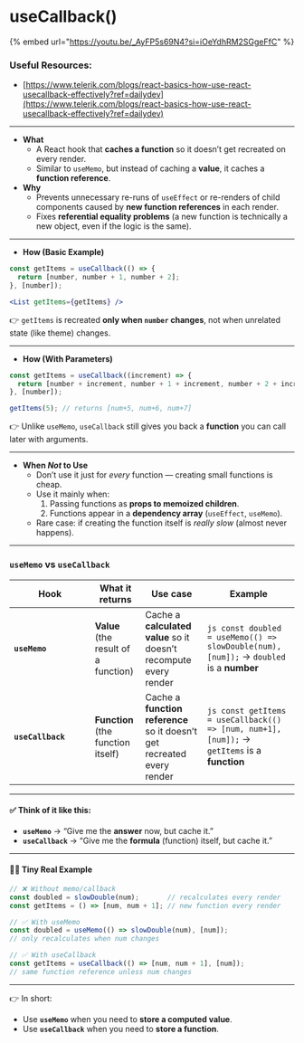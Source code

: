 # useCallback()

{% embed url="https://youtu.be/_AyFP5s69N4?si=iOeYdhRM2SGgeFfC" %}

### Useful Resources:

* [https://www.telerik.com/blogs/react-basics-how-use-react-usecallback-effectively?ref=dailydev](https://www.telerik.com/blogs/react-basics-how-use-react-usecallback-effectively?ref=dailydev)

***

* **What**
  * A React hook that **caches a function** so it doesn’t get recreated on every render.
  * Similar to `useMemo`, but instead of caching a **value**, it caches a **function reference**.
* **Why**
  * Prevents unnecessary re-runs of `useEffect` or re-renders of child components caused by **new function references** in each render.
  * Fixes **referential equality problems** (a new function is technically a new object, even if the logic is the same).

***

* **How (Basic Example)**

```jsx
const getItems = useCallback(() => {
  return [number, number + 1, number + 2];
}, [number]);

<List getItems={getItems} />
```

👉 `getItems` is recreated **only when `number` changes**, not when unrelated state (like theme) changes.

***

* **How (With Parameters)**

```jsx
const getItems = useCallback((increment) => {
  return [number + increment, number + 1 + increment, number + 2 + increment];
}, [number]);

getItems(5); // returns [num+5, num+6, num+7]
```

👉 Unlike `useMemo`, `useCallback` still gives you back a **function** you can call later with arguments.

***

* **When&#x20;**_**Not**_**&#x20;to Use**
  * Don’t use it just for _every_ function — creating small functions is cheap.
  * Use it mainly when:
    1. Passing functions as **props to memoized children**.
    2. Functions appear in a **dependency array** (`useEffect`, `useMemo`).
  * Rare case: if creating the function itself is _really slow_ (almost never happens).

***

### &#x20;`useMemo` vs `useCallback`

<table><thead><tr><th width="127">Hook</th><th>What it returns</th><th>Use case</th><th>Example</th></tr></thead><tbody><tr><td><strong><code>useMemo</code></strong></td><td><strong>Value</strong> (the result of a function)</td><td>Cache a <strong>calculated value</strong> so it doesn’t recompute every render</td><td><code>js const doubled = useMemo(() => slowDouble(num), [num]);</code> → <code>doubled</code> is a <strong>number</strong></td></tr><tr><td><strong><code>useCallback</code></strong></td><td><strong>Function</strong> (the function itself)</td><td>Cache a <strong>function reference</strong> so it doesn’t get recreated every render</td><td><code>js const getItems = useCallback(() => [num, num+1], [num]);</code> → <code>getItems</code> is a <strong>function</strong></td></tr></tbody></table>

***

#### ✅ Think of it like this:

* **`useMemo`** → “Give me the **answer** now, but cache it.”
* **`useCallback`** → “Give me the **formula** (function) itself, but cache it.”

***

#### 🧑‍💻 Tiny Real Example

```jsx
// ❌ Without memo/callback
const doubled = slowDouble(num);       // recalculates every render
const getItems = () => [num, num + 1]; // new function every render

// ✅ With useMemo
const doubled = useMemo(() => slowDouble(num), [num]); 
// only recalculates when num changes

// ✅ With useCallback
const getItems = useCallback(() => [num, num + 1], [num]);
// same function reference unless num changes
```

***

👉 In short:

* Use **`useMemo`** when you need to **store a computed value**.
* Use **`useCallback`** when you need to **store a function**.









